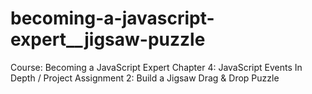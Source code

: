 # becoming-a-javascript-expert__jigsaw-puzzle
Course: Becoming a JavaScript Expert Chapter 4: JavaScript Events In Depth / Project Assignment 2: Build a Jigsaw Drag &amp; Drop Puzzle

